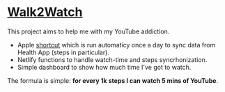 # [Walk2Watch](https://walk2watch.netlify.app/)

This project aims to help me with my YouTube addiction.

* Apple [shortcut](https://www.icloud.com/shortcuts/2d697dcd0c944ec890df3fe636f8fe5e) which is run automaticy once a day to sync data from Health App (steps in particular).
* Netlify functions to handle watch-time and steps syncrhonization.
* Simple dashboard to show how much time I've got to watch.

The formula is simple: **for every 1k steps I can watch 5 mins of YouTube**.
